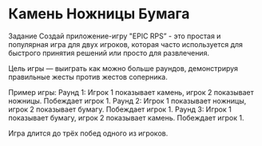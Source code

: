 #  Камень Ножницы Бумага

Задание
Создай приложение-игру "EPIC RPS” - это простая и популярная игра для двух игроков, которая часто используется для быстрого принятия решений или просто для развлечения. 

Цель игры — выиграть как можно больше раундов, демонстрируя правильные жесты против жестов соперника.

Пример игры:
Раунд 1: Игрок 1 показывает камень, игрок 2 показывает ножницы. Побеждает игрок 1.
Раунд 2: Игрок 1 показывает ножницы, игрок 2 показывает бумагу. Побеждает игрок 1.
Раунд 3: Игрок 1 показывает бумагу, игрок 2 показывает камень. Побеждает игрок 1.

Игра длится до трёх побед одного из игроков.
